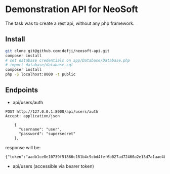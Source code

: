 # Demonstration API for NeoSoft

The task was to create a rest api, without any php framework.

## Install

```bash
git clone git@github.com:defji/neosoft-api.git
composer install
# set database credentials on app/Database/Database.php
# import database/database.sql 
composer install
php -S localhost:8000 -t public
```

## Endpoints

- api/users/auth

```http request
POST http://127.0.0.1:8000/api/users/auth
Accept: application/json

    {
      "username": "user",
      "password": "supersecret"
    },
```

response will be:

````
{"token":"aadb1ce8e10739f51866c181b4c9cbd4fef6b027ad72460a2e13d7a1aae4b82917d308e962475d5a9ca08bf21286db6c5157780ee20224dec81866bb7463ae9d"}
````

- api/users  (accessible via bearer token)

```http request

```








